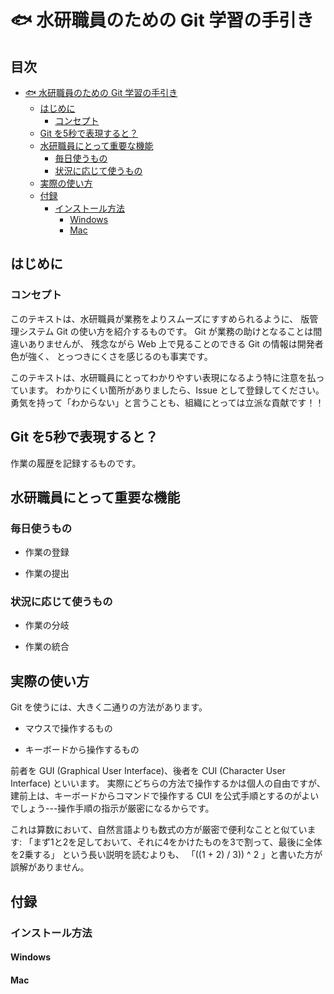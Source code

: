 
# :fish: 水研職員のための Git 学習の手引き

<!-- START doctoc generated TOC please keep comment here to allow auto update -->
<!-- DON'T EDIT THIS SECTION, INSTEAD RE-RUN doctoc TO UPDATE -->
## 目次

- [:fish: 水研職員のための Git 学習の手引き](#fish-%E6%B0%B4%E7%A0%94%E8%81%B7%E5%93%A1%E3%81%AE%E3%81%9F%E3%82%81%E3%81%AE-git-%E5%AD%A6%E7%BF%92%E3%81%AE%E6%89%8B%E5%BC%95%E3%81%8D)
  - [はじめに](#%E3%81%AF%E3%81%98%E3%82%81%E3%81%AB)
    - [コンセプト](#%E3%82%B3%E3%83%B3%E3%82%BB%E3%83%97%E3%83%88)
  - [Git を5秒で表現すると？](#git-%E3%82%925%E7%A7%92%E3%81%A7%E8%A1%A8%E7%8F%BE%E3%81%99%E3%82%8B%E3%81%A8)
  - [水研職員にとって重要な機能](#%E6%B0%B4%E7%A0%94%E8%81%B7%E5%93%A1%E3%81%AB%E3%81%A8%E3%81%A3%E3%81%A6%E9%87%8D%E8%A6%81%E3%81%AA%E6%A9%9F%E8%83%BD)
    - [毎日使うもの](#%E6%AF%8E%E6%97%A5%E4%BD%BF%E3%81%86%E3%82%82%E3%81%AE)
    - [状況に応じて使うもの](#%E7%8A%B6%E6%B3%81%E3%81%AB%E5%BF%9C%E3%81%98%E3%81%A6%E4%BD%BF%E3%81%86%E3%82%82%E3%81%AE)
  - [実際の使い方](#%E5%AE%9F%E9%9A%9B%E3%81%AE%E4%BD%BF%E3%81%84%E6%96%B9)
  - [付録](#%E4%BB%98%E9%8C%B2)
    - [インストール方法](#%E3%82%A4%E3%83%B3%E3%82%B9%E3%83%88%E3%83%BC%E3%83%AB%E6%96%B9%E6%B3%95)
      - [Windows](#windows)
      - [Mac](#mac)

<!-- END doctoc generated TOC please keep comment here to allow auto update -->

## はじめに

### コンセプト
このテキストは、水研職員が業務をよりスムーズにすすめられるように、
版管理システム Git の使い方を紹介するものです。
Git が業務の助けとなることは間違いありませんが、
残念ながら Web 上で見ることのできる Git の情報は開発者色が強く、
とっつきにくさを感じるのも事実です。

このテキストは、水研職員にとってわかりやすい表現になるよう特に注意を払っています。
わかりにくい箇所がありましたら、Issue として登録してください。
勇気を持って「わからない」と言うことも、組織にとっては立派な貢献です！！

## Git を5秒で表現すると？

作業の履歴を記録するものです。

## 水研職員にとって重要な機能

### 毎日使うもの

- 作業の登録

- 作業の提出

### 状況に応じて使うもの

- 作業の分岐

- 作業の統合

## 実際の使い方

Git を使うには、大きく二通りの方法があります。

- マウスで操作するもの

- キーボードから操作するもの

前者を GUI (Graphical User Interface)、後者を CUI (Character User Interface) といいます。
実際にどちらの方法で操作するかは個人の自由ですが、
建前上は、キーボードからコマンドで操作する CUI を公式手順とするのがよいでしょう---操作手順の指示が厳密になるからです。

これは算数において、自然言語よりも数式の方が厳密で便利なことと似ています:
「まず1と2を足しておいて、それに4をかけたものを3で割って、最後に全体を2乗する」
という長い説明を読むよりも、
「((1 + 2) / 3)) ^ 2 」と書いた方が誤解がありません。


## 付録

### インストール方法

#### Windows

#### Mac
